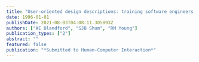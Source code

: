 ```yaml
---
title: "User-oriented design descriptions: training software engineers in the PUM instruction language"
date: 1996-01-01
publishDate: 2021-08-03T04:08:11.305893Z
authors: ["AE Blandford", "SJB Shum", "RM Young"]
publication_types: ["2"]
abstract: ""
featured: false
publication: "*Submitted to Human-Computer Interaction*"
---
```


